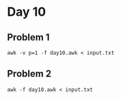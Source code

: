 # Day 10

## Problem 1

    awk -v p=1 -f day10.awk < input.txt

## Problem 2

    awk -f day10.awk < input.txt
